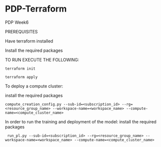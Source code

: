 # PDP-Terraform
PDP Week6

PREREQUISITES

Have terraform installed

Install the required packages

TO RUN EXECUTE THE FOLLOWING:

```terraform init```

```terraform apply```



To deploy a compute cluster:

install the required packages

``` compute_creation_config.py --sub-id=<subscription_id> --rg=<resource_group_name> --workspace-name=<workspace_name> --compute-name=<compute_cluster_name> ```

In order to run the training and deployment of the model:
install the required packages

``` run_pl.py --sub-id=<subscription_id> --rg=<resource_group_name> --workspace-name=<workspace_name> --compute-name=<compute_cluster_name>```


